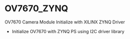# OV7670_ZYNQ
OV7670 Camera Module Initialize with XILINX ZYNQ Driver 
- Initialize OV7670 with ZYNQ PS using I2C driver library
